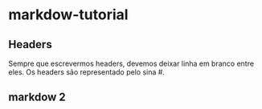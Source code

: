 # markdow-tutorial

## Headers

Sempre que escrevermos headers, devemos deixar linha em branco entre eles.
Os headers são representado pelo sina #.

## markdow 2
